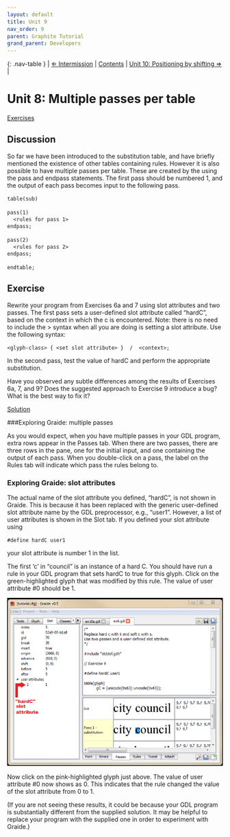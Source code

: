 ```yaml
---
layout: default
title: Unit 9
nav_order: 9
parent: Graphite Tutorial
grand_parent: Developers
---
```


{: .nav-table }
|  [&#x21D0; Intermission](graide_tutorial8a) | [Contents](../graide_tutorial#contents) | [Unit 10: Positioning by shifting &#x21D2;](graide_tutorial10) |

# Unit 8: Multiple passes per table

[Exercises](graide_tutorial9#exercise)

## Discussion

So far we have been introduced to the substitution table, and have briefly mentioned the existence of other tables containing rules. However it is also possible to have multiple passes per table. These are created by the using the pass and endpass statements. The first pass should be numbered 1, and the output of each pass becomes input to the following pass.

```
table(sub)

pass(1)
  <rules for pass 1>
endpass;

pass(2)
  <rules for pass 2>
endpass;

endtable;
```

## Exercise

Rewrite your program from Exercises 6a and 7 using slot attributes and two passes. The first pass sets a user-defined slot attribute called “hardC”, based on the context in which the c is encountered. Note: there is no need to include the > syntax when all you are doing is setting a slot attribute. Use the following syntax:

```
<glyph-class> { <set slot attribute> }  /  <context>;
```

In the second pass, test the value of hardC and perform the appropriate substitution.

Have you observed any subtle differences among the results of Exercises 6a, 7, and 9? Does the suggested approach to Exercise 9 introduce a bug? What is the best way to fix it?

[Solution](graphite_tut_solutions#exercise-9)

###Exploring Graide: multiple passes

As you would expect, when you have multiple passes in your GDL program, extra rows appear in the Passes tab. When there are two passes, there are three rows in the pane, one for the initial input, and one containing the output of each pass. When you double-click on a pass, the label on the Rules tab will indicate which pass the rules belong to.

### Exploring Graide: slot attributes

The actual name of the slot attribute you defined, “hardC”, is not shown in Graide. This is because it has been replaced with the generic user-defined slot attribute name by the GDL preprocessor, e.g., “user1”. However, a list of user attributes is shown in the Slot tab. If you defined your slot attribute using

```
#define hardC user1
```

your slot attribute is number 1 in the list.

The first ‘c’ in “council” is an instance of a hard C. You should have run a rule in your GDL program that sets hardC to true for this glyph. Click on the green-highlighted glyph that was modified by this rule. The value of user attribute #0 should be 1.

![Examining a user-defined slot attribute in Graide](../assets/images/graide9_1_userAttr.png)

Now click on the pink-highlighted glyph just above. The value of user attribute #0 now shows as 0. This indicates that the rule changed the value of the slot attribute from 0 to 1.

(If you are not seeing these results, it could be because your GDL program is substantially different from the supplied solution. It may be helpful to replace your program with the supplied one in order to experiment with Graide.)
